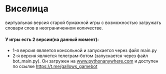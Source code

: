 # Виселица
виртуальная версия старой бумажной игры с возможностью загружать словари слов в неограниченном количестве.

#### У игры есть 2 версии(на данный момент):
+ 1-я версия является консольной и запускается через файл main.py
+ 2-я версия является телеграм-ботом (запускается через файл bot_main.py). Он загружен на www.pythonanywhere.com и доступен по ссылке https://t.me/gallows_gamebot
